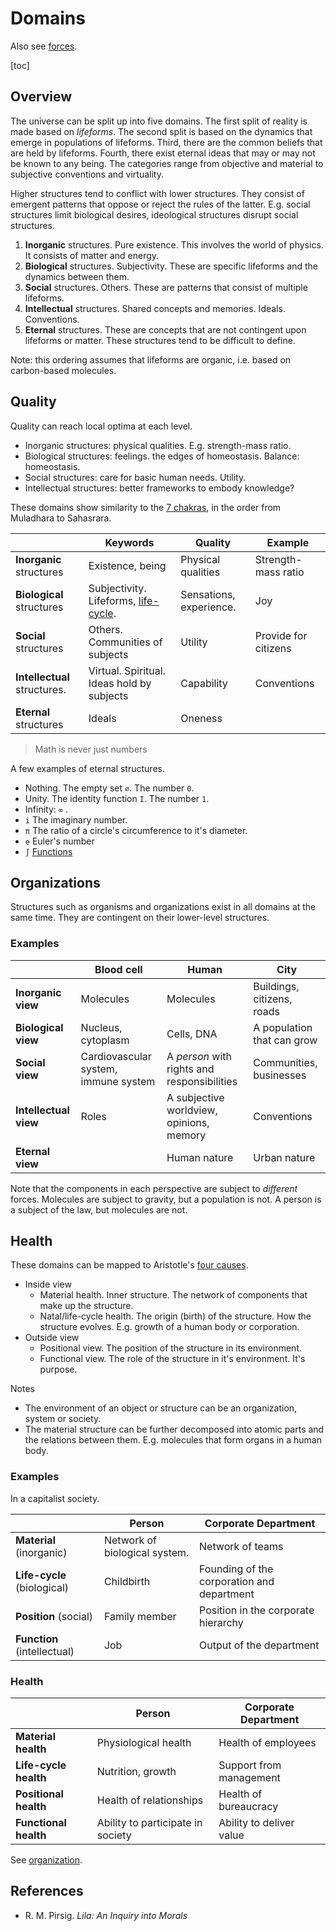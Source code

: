 # Domains

Also see [forces](forces.md).

[toc]

## Overview

The universe can be split up into five domains. The first split of reality is made based on *lifeforms*. The second split is based on the dynamics that emerge in populations of lifeforms. Third, there are the common beliefs that are held by lifeforms. Fourth, there exist eternal ideas that may or may not be known to any being. The categories range from objective and material to subjective conventions and virtuality.

Higher structures tend to conflict with lower structures. They consist of emergent patterns that oppose or reject the rules of the latter. E.g. social structures limit biological desires, ideological structures disrupt social structures.

1. **Inorganic** structures. Pure existence. This involves the world of physics. It consists of matter and energy.
2. **Biological** structures. Subjectivity. These are specific lifeforms and the dynamics between them. 
3. **Social** structures. Others. These are patterns that consist of multiple lifeforms.
4. **Intellectual** structures. Shared concepts and memories. Ideals. Conventions.
5. **Eternal** structures. These are concepts that are not contingent upon lifeforms or matter. These structures tend to be difficult to define.

Note: this ordering assumes that lifeforms are organic, i.e. based on carbon-based molecules.



## Quality

Quality can reach local optima at each level.

- Inorganic structures: physical qualities. E.g. strength-mass ratio.
- Biological structures: feelings. the edges of homeostasis. Balance: homeostasis.
- Social structures: care for basic human needs. Utility.
- Intellectual structures: better frameworks to embody knowledge?

These domains show similarity to the [7 chakras](https://en.wikipedia.org/wiki/Chakra#The_seven_chakra_system), in the order from Muladhara to Sahasrara.

|                              | Keywords                                                     | Quality                 | Example              |
| ---------------------------- | ------------------------------------------------------------ | ----------------------- | -------------------- |
| **Inorganic** structures     | Existence, being                                             | Physical qualities      | Strength-mass ratio  |
| **Biological** structures    | Subjectivity. Lifeforms, [life-cycle](https://en.wikipedia.org/wiki/Biological_life_cycle). | Sensations, experience. | Joy                  |
| **Social** structures        | Others. Communities of subjects                              | Utility                 | Provide for citizens |
| **Intellectual** structures. | Virtual. Spiritual. Ideas hold by subjects                   | Capability              | Conventions          |
| **Eternal** structures       | Ideals                                                       | Oneness                 |                      |



> Math is never just numbers

A few examples of eternal structures.

- Nothing. The empty set `∅`. The number `0`.
- Unity. The identity function `I`. The number `1`.
- Infinity: `∞` .
- `i` The imaginary number.
- `π` The ratio of a circle's circumference to it's diameter.
- `e`  Euler's number
- `∫` [Functions](../domain-modelling/functions-relations.md)



## Organizations

Structures such as organisms and organizations exist in all domains at the same time. They are contingent on their lower-level structures.



### Examples

|                       | Blood cell                           | Human                                       | City                       |
| --------------------- | ------------------------------------ | ------------------------------------------- | -------------------------- |
| **Inorganic view**    | Molecules                            | Molecules                                   | Buildings, citizens, roads |
| **Biological view**   | Nucleus, cytoplasm                   | Cells, DNA                                  | A population that can grow |
| **Social view**       | Cardiovascular system, immune system | A *person* with rights and responsibilities | Communities, businesses    |
| **Intellectual view** | Roles                                | A subjective worldview, opinions, memory    | Conventions                |
| **Eternal view**      |                                      | Human nature                                | Urban nature               |

Note that the components in each perspective are subject to *different* forces. Molecules are subject to gravity, but a population is not. A person is a subject of the law, but molecules are not.



## Health

These domains can be mapped to Aristotle's [four causes](https://en.wikipedia.org/wiki/Four_causes).

- Inside view
    - Material health. Inner structure. The network of components that make up the structure.
    - Natal/life-cycle health. The origin (birth) of the structure. How the structure evolves. E.g. growth of a human body or corporation.
- Outside view
    - Positional view. The position of the structure in its environment.
    - Functional view. The role of the structure in it's environment. It's purpose.

Notes

- The environment of an object or structure can be an organization, system or society.
- The material structure can be further decomposed into atomic parts and the relations between them. E.g. molecules that form organs in a human body.



### Examples

In a capitalist society.

|                             | Person                        | Corporate Department                       |
| --------------------------- | ----------------------------- | ------------------------------------------ |
| **Material** (inorganic)    | Network of biological system. | Network of teams                           |
| **Life-cycle** (biological) | Childbirth                    | Founding of the corporation and department |
| **Position** (social)       | Family member                 | Position in the corporate hierarchy        |
| **Function** (intellectual) | Job                           | Output of the department                   |



### Health

|                       | Person                            | Corporate Department     |
| --------------------- | --------------------------------- | ------------------------ |
| **Material health**   | Physiological health              | Health of employees      |
| **Life-cycle health** | Nutrition, growth                 | Support from management  |
| **Positional health** | Health of relationships           | Health of bureaucracy    |
| **Functional health** | Ability to participate in society | Ability to deliver value |

See [organization](../systems/system).



## References

- R. M. Pirsig. *Lila: An Inquiry into Morals*